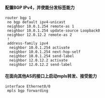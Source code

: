 #### 配置BGP IPv4，并使能分发标签能力

```text
router bgp 1
 no bgp default ipv4-unicast
 neighbor 10.0.1.254 remote-as 1
 neighbor 10.0.1.254 update-source Loopback0
 neighbor 12.0.12.2 remote-as 2
 !
 address-family ipv4
  neighbor 10.0.1.254 activate
  neighbor 10.0.1.254 next-hop-self
  neighbor 10.0.1.254 send-label
  neighbor 12.0.12.2 activate
  neighbor 12.0.12.2 send-label

```

#### 在面向其他AS的接口上启动mpls转发、接受能力

```text
interface Ethernet0/0
 mpls bgp forwarding

```

